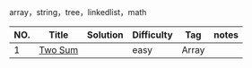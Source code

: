 array，string，tree，linkedlist，math


|NO. |Title |Solution |Difficulty| Tag|notes|
|---|---|---|---|---|---|
|1| [Two Sum](https://leetcode.com/problems/two-sum/description/)| |easy |Array ||


